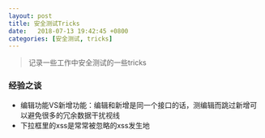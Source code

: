 ```yaml
---
layout: post
title: 安全测试Tricks
date:   2018-07-13 19:42:45 +0800
categories: [安全测试, tricks]
---
```


> 记录一些工作中安全测试的一些tricks

### 经验之谈

- 编辑功能VS新增功能：编辑和新增是同一个接口的话，测编辑而跳过新增可以避免很多的冗余数据干扰视线
- 下拉框里的xss是常常被忽略的xss发生地